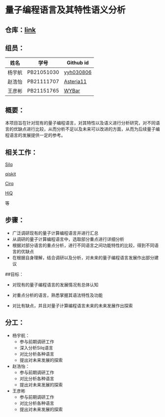 # 量子编程语言及其特性语义分析
## 仓库：[link](https://github.com/yyh030806/2023Fall-CS-teamworks)
## 组员：

| 姓名   | 学号       | Github id                                  |
| ------ | ---------- | ------------------------------------------ |
| 杨宇航 | PB21051030 | [yyh030806](https://github.com/odeinjul)   |
| 赵浩怡 | PB21111707 | [ Asteria11](https://github.com/Asteria11) |
| 王彦彬 | PB21151765 | [WYBar](https://github.com/WYBar)          |

## 概要：

本项目旨在针对现有的量子编程语言，对其特性以及语义进行分析研究，对不同语言的优缺点进行比较，从而分析不足以及未来可以改进的方面，从而为后续量子编程语言的发展提供一定的参考。

## 相关工作：

[Silq](https://silq.ethz.ch)

[qiskit](https://www.ibm.com/quantum/qiskit)

[Cirq](https://github.com/quantumlib/Cirq)

[HiQ](https://hiq.huaweicloud.com/home)

等

## 步骤：

* 广泛调研现有的量子计算编程语言并进行汇总
* 从调研的量子计算编程语言中，选取部分重点进行详细分析
* 根据对部分语言的重点分析，进行不同语言之间功能特性的比较，得到不同语言的优缺点
* 在根据自身理解，结合调研以及分析，对未来的量子编程语言发展作出部分建议

##目标：

* 对现有的量子编程语言的发展情况有总体认知

* 对重点分析的语言，熟悉掌握其语法特性及功能
* 对比有缺点，并且对量子计算编程语言未来的未来发展作出探索

## 分工：

* 杨宇航：
  * 参与前期调研工作
  * 深入分析Silq语言
  * 对比分析各种语言
  * 提出对未来发展的探索
* 赵浩怡：
  * 参与前期调研工作
  * 对比分析各种语言
  * 提出对未来发展的探索
* 王彦彬
  * 参与前期调研工作
  * 对比分析各种语言
  * 提出对未来发展的探索
